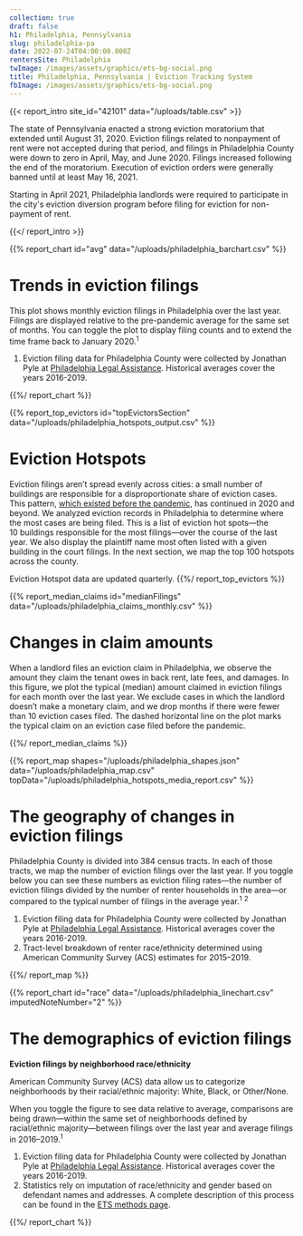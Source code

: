 ```yaml
---
collection: true
draft: false
h1: Philadelphia, Pennsylvania
slug: philadelphia-pa
date: 2022-07-24T04:00:00.000Z
rentersSite: Philadelphia
twImage: /images/assets/graphics/ets-bg-social.png
title: Philadelphia, Pennsylvania | Eviction Tracking System
fbImage: /images/assets/graphics/ets-bg-social.png
---
```


{{< report_intro site_id="42101" data="/uploads/table.csv" >}}

The state of Pennsylvania enacted a strong eviction moratorium that extended until August 31, 2020. Eviction filings related to nonpayment of rent were not accepted during that period, and filings in Philadelphia County were down to zero in April, May, and June 2020. Filings increased following the end of the moratorium. Execution of eviction orders were generally banned until at least May 16, 2021.

Starting in April 2021, Philadelphia landlords were required to participate in the city's eviction diversion program before filing for eviction for non-payment of rent. 



{{</ report_intro >}}



{{% report_chart id="avg" data="/uploads/philadelphia_barchart.csv" %}}

# Trends in eviction filings

This plot shows monthly eviction filings in Philadelphia over the last year. Filings are displayed relative to the pre-pandemic average for the same set of months. You can toggle the plot to display filing counts and to extend the time frame back to January 2020.<sup>1</sup>

1. Eviction filing data for Philadelphia County were collected by Jonathan Pyle at [Philadelphia Legal Assistance](https://philalegal.org/). Historical averages cover the years 2016-2019.

{{%/ report_chart %}}



{{% report_top_evictors id="topEvictorsSection" data="/uploads/philadelphia_hotspots_output.csv" %}}
# Eviction Hotspots

Eviction filings aren’t spread evenly across cities: a small number of buildings are responsible for a disproportionate share of eviction cases. This pattern, [which existed before the pandemic](https://evictionlab.org/top-evicting-landlords-drive-us-eviction-crisis/), has continued in 2020 and beyond. We analyzed eviction records in Philadelphia to determine where the most cases are being filed. This is a list of eviction hot spots—the 10 buildings responsible for the most filings—over the course of the last year. We also display the plaintiff name most often listed with a given building in the court filings. In the next section, we map the top 100 hotspots across the county.

Eviction Hotspot data are updated quarterly.
{{%/ report_top_evictors %}}



{{% report_median_claims id="medianFilings" data="/uploads/philadelphia_claims_monthly.csv" %}}







# Changes in claim amounts

When a landlord files an eviction claim in Philadelphia, we observe the amount they claim the tenant owes in back rent, late fees, and damages. In this figure, we plot the typical (median) amount claimed in eviction filings for each month over the last year. We exclude cases in which the landlord doesn’t make a monetary claim, and we drop months if there were fewer than 10 eviction cases filed. The dashed horizontal line on the plot marks the typical claim on an eviction case filed before the pandemic.









{{%/ report_median_claims %}}



{{% report_map shapes="/uploads/philadelphia_shapes.json" data="/uploads/philadelphia_map.csv" topData="/uploads/philadelphia_hotspots_media_report.csv" %}}

# The geography of changes in eviction filings

Philadelphia County is divided into 384 census tracts. In each of those tracts, we map the number of eviction filings over the last year. If you toggle below you can see these numbers as eviction filing rates—the number of eviction filings divided by the number of renter households in the area—or compared to the typical number of filings in the average year.<sup>1</sup> <sup>2</sup>

1. Eviction filing data for Philadelphia County were collected by Jonathan Pyle at [Philadelphia Legal Assistance](https://philalegal.org/). Historical averages cover the years 2016-2019.
2. Tract-level breakdown of renter race/ethnicity determined using American Community Survey (ACS) estimates for 2015–2019.

{{%/ report_map %}}



{{% report_chart id="race" data="/uploads/philadelphia_linechart.csv" imputedNoteNumber="2" %}}



# The demographics of eviction filings

**Eviction filings by neighborhood race/ethnicity**

American Community Survey (ACS) data allow us to categorize neighborhoods by their racial/ethnic majority: White, Black, or Other/None. 

When you toggle the figure to see data relative to average, comparisons are being drawn—within the same set of neighborhoods defined by racial/ethnic majority—between filings over the last year and average filings in 2016–2019.<sup>1</sup> 

1. Eviction filing data for Philadelphia County were collected by Jonathan Pyle at [Philadelphia Legal Assistance](https://philalegal.org/). Historical averages cover the years 2016-2019.
2. Statistics rely on imputation of race/ethnicity and gender based on defendant names and addresses. A complete description of this process can be found in the [ETS methods page](https://evictionlab.org/eviction-tracking/methods/).

{{%/ report_chart %}}